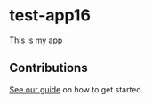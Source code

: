 # test-app16

This is my app

## Contributions

[See our guide](contributing.md) on how to get started.
